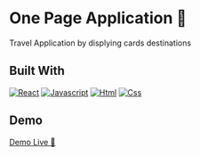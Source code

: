 # One Page Application 🧳

Travel Application by displying cards destinations

## Built With

[![React][React.com]][React-url]
[![Javascript][Javascript.com]][Javascript-url]
[![Html][Html.com]][Html-url]
[![Css][Css.com]][Css-url]

## Demo

[Demo Live 🧳](https://profound-banoffee-b5da8b.netlify.app/)

<!-- MARKDOWN LINKS & IMAGES -->
[React.com]: https://img.shields.io/badge/React-20232A?style=for-the-badge&logo=react&logoColor=61DAFB
[React-url]: https://reactjs.org/
[Javascript.com]: https://img.shields.io/badge/JavaScript-F7DF1E?style=for-the-badge&logo=javascript&logoColor=black
[Javascript-url]: https://www.javascript.com/
[Html.com]: https://img.shields.io/badge/HTML5-E34F26?style=for-the-badge&logo=html5&logoColor=white
[Html-url]: https://html.com/
[Css.com]: https://img.shields.io/badge/CSS3-1572B6?style=for-the-badge&logo=css3&logoColor=white
[Css-url]: https://www.w3.org/Style/CSS/Overview.en.html
